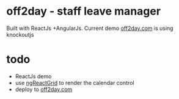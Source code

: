 # off2day - staff leave manager
Built with ReactJs +AngularJs. Current demo [off2day.com](http://off2day.com) is using knockoutjs

# todo
+ ReactJs demo
+ use [ngReactGrid](https://github.com/josebalius/ngReactGrid/blob/master/src/jsx/reactGrid.jsx) to render the calendar control
+ deploy to [off2day.com](http://off2day.com)
